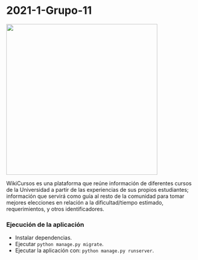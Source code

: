 # 2021-1-Grupo-11

<img src="https://user-images.githubusercontent.com/63082386/164949375-f68ae14b-2630-458e-a881-1a89cfc12384.jpg" width="400">

WikiCursos es una plataforma que reúne información de diferentes cursos de la Universidad a partir de las experiencias de sus propios estudiantes; información que servirá como guía al resto de la comunidad para tomar mejores elecciones en relación a la dificultad/tiempo estimado, requerimientos, y otros identificadores.

### Ejecución de la aplicación

* Instalar dependencias.
* Ejecutar `python manage.py migrate`.
* Ejecutar la aplicación con: `python manage.py runserver`.

